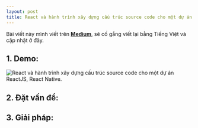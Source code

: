 ```yaml
---
layout: post
title: React và hành trình xây dựng cấu trúc source code cho một dự án ReactJS, React Native.
---
```


Bài viết này mình viết trên [**Medium**](https://medium.com/@likeguitarz/how-to-structure-source-code-store-data-reactjs-react-native-project-9137e8568ed6), sẽ cố gắng viết lại bằng Tiếng Việt và cập nhật ở đây.

## 1. Demo:

![React và hành trình xây dựng cấu trúc source code cho một dự án ReactJS, React Native.](https://quynh-nguyen.github.io/public/AlphaAppNavigators.png)

<!--more-->

## 2. Đặt vấn đề:

## 3. Giải pháp:
